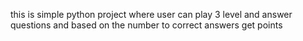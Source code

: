 this is simple python project where user can play 3 level and answer questions and based on the number to correct answers get points
